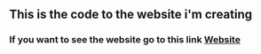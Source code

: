 ## This is the code to the website i'm creating
### If you want to see the website go to this link [Website](https://zmmiche.github.io/PortfolioWebsite)
